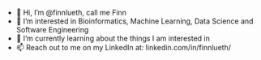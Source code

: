 - 👋 Hi, I’m @finnlueth, call me Finn
- 👀 I’m interested in Bioinformatics, Machine Learning, Data Science and Software Engineering
- 🌱 I’m currently learning about the things I am interested in
- 📫 Reach out to me on my LinkedIn at: linkedin.com/in/finnlueth/


<!-- - 💞️ I’m looking to collaborate on  -->

<!---
finnlueth/finnlueth is a ✨ special ✨ repository because its `README.md` (this file) appears on your GitHub profile.
You can click the Preview link to take a look at your changes.
--->
